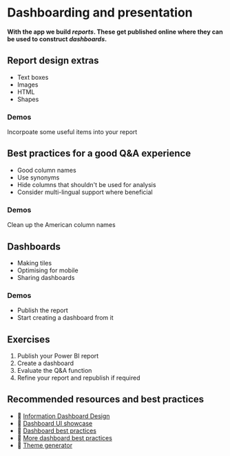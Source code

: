 # Dashboarding and presentation

**With the app we build *reports*. These get published online where they can be used to construct *dashboards*.**

## Report design extras
- Text boxes
- Images
- HTML
- Shapes

### Demos
Incorpoate some useful items into your report

## Best practices for a good Q&A experience
- Good column names
- Use synonyms
- Hide columns that shouldn't be used for analysis
- Consider multi-lingual support where beneficial

### Demos
Clean up the American column names

## Dashboards
- Making tiles
- Optimising for mobile
- Sharing dashboards

### Demos
- Publish the report
- Start creating a dashboard from it

## Exercises
1. Publish your Power BI report
2. Create a dashboard
3. Evaluate the Q&A function
4. Refine your report and republish if required

## Recommended resources and best practices
- :book: [Information Dashboard Design](http://geni.us/dashboarddesign)
- :page_facing_up: [Dashboard UI showcase](https://www.designyourway.net/blog/inspiration/showcase-of-beautiful-dashboard-ui-designs/)
- :page_facing_up: [Dashboard best practices](https://www.toptal.com/designers/data-visualization/dashboard-design-best-practices)
- :page_facing_up: [More dashboard best practices](https://usabilitygeek.com/dashboard-design-user-experience-guidelines/)
- :wrench: [Theme generator](https://powerbi.tips/tools/report-theme-generator-v3/)
